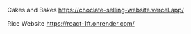 Cakes and Bakes
https://choclate-selling-website.vercel.app/

Rice Website
https://react-1ft.onrender.com/
